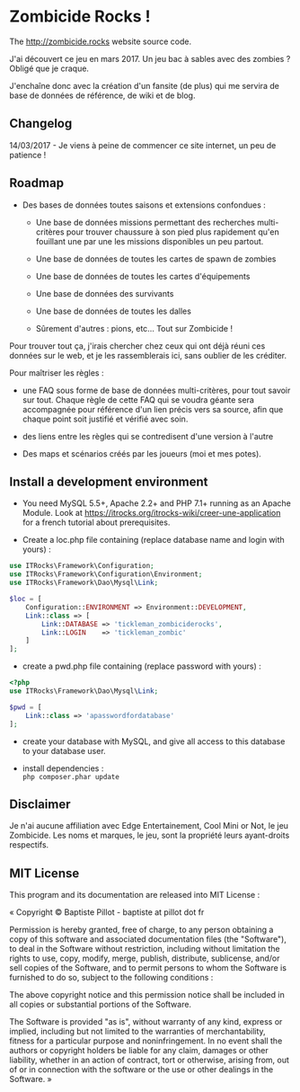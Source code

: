 # Zombicide Rocks !

The http://zombicide.rocks website source code.

J'ai découvert ce jeu en mars 2017. Un jeu bac à sables avec des zombies ? Obligé que je craque.

J'enchaîne donc avec la création d'un fansite (de plus) qui me servira de base de données de référence, de wiki et de blog.

## Changelog

14/03/2017 - Je viens à peine de commencer ce site internet, un peu de patience !

## Roadmap

- Des bases de données toutes saisons et extensions confondues :

  - Une base de données missions permettant des recherches multi-critères pour trouver chaussure à son pied plus rapidement qu'en fouillant une par une les missions disponibles un peu partout.

  - Une base de données de toutes les cartes de spawn de zombies

  - Une base de données de toutes les cartes d'équipements

  - Une base de données des survivants

  - Une base de données de toutes les dalles

  - Sûrement d'autres : pions, etc... Tout sur Zombicide !

Pour trouver tout ça, j'irais chercher chez ceux qui ont déjà réuni ces données sur le web, et je les rassemblerais ici, sans oublier de les créditer.

Pour maîtriser les règles :

  - une FAQ sous forme de base de données multi-critères, pour tout savoir sur tout. Chaque règle de cette FAQ qui se voudra géante sera accompagnée pour référence d'un lien précis vers sa source, afin que chaque point soit justifié et vérifié avec soin.
 
  - des liens entre les règles qui se contredisent d'une version à l'autre
  
- Des maps et scénarios créés par les joueurs (moi et mes potes).

## Install a development environment

- You need MySQL 5.5+, Apache 2.2+ and PHP 7.1+ running as an Apache Module. Look at https://itrocks.org/itrocks-wiki/creer-une-application for a french tutorial about prerequisites.

- Create a loc.php file containing (replace database name and login with yours) :

```php
use ITRocks\Framework\Configuration;
use ITRocks\Framework\Configuration\Environment;
use ITRocks\Framework\Dao\Mysql\Link;

$loc = [
	Configuration::ENVIRONMENT => Environment::DEVELOPMENT,
	Link::class => [
		Link::DATABASE => 'tickleman_zombiciderocks',
		Link::LOGIN    => 'tickleman_zombic'
	]
];
```

- create a pwd.php file containing (replace password with yours) :
```php
<?php
use ITRocks\Framework\Dao\Mysql\Link;

$pwd = [
	Link::class => 'apasswordfordatabase'
];
```

- create your database with MySQL, and give all access to this database to your database user.

- install dependencies :\
```php composer.phar update```

## Disclaimer

Je n'ai aucune affiliation avec Edge Entertainement, Cool Mini or Not, le jeu Zombicide. Les noms et marques, le jeu, sont la propriété leurs ayant-droits respectifs. 

## MIT License

This program and its documentation are released into MIT License :

« Copyright © Baptiste Pillot - baptiste at pillot dot fr

Permission is hereby granted, free of charge, to any person obtaining a copy of this software and associated documentation files (the "Software"), to deal in the Software without restriction, including without limitation the rights to use, copy, modify, merge, publish, distribute, sublicense, and/or sell copies of the Software, and to permit persons to whom the Software is furnished to do so, subject to the following conditions :

The above copyright notice and this permission notice shall be included in all copies or substantial portions of the Software.

The Software is provided "as is", without warranty of any kind, express or implied, including but not limited to the warranties of merchantability, fitness for a particular purpose and noninfringement. In no event shall the authors or copyright holders be liable for any claim, damages or other liability, whether in an action of contract, tort or otherwise, arising from, out of or in connection with the software or the use or other dealings in the Software. »
